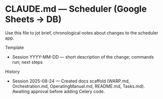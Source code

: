 # CLAUDE.md — Scheduler (Google Sheets → DB)

Use this file to jot brief, chronological notes about changes to the scheduler app.

Template
- Session YYYY-MM-DD — short description of the change; commands run; next steps

History
- Session 2025-08-24 — Created docs scaffold (WARP.md, Orchestration.md, OperatingManual.md, README.md, Tasks.md). Awaiting approval before adding Celery code.

